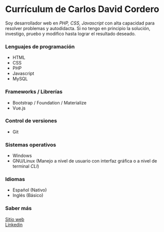 # Currículum de Carlos David Cordero
Soy desarrollador web en *PHP, CSS, Javascript* con alta capacidad para resolver problemas y autodidacta.  Si no tengo en principio la solución, investigo, pruebo y modifico hasta lograr el resultado deseado.

### Lenguajes de programación
* HTML
* CSS
* PHP
* Javascript
* MySQL

### Frameworks / Librerías
* Bootstrap / Foundation / Materialize
* Vue.js

### Control de versiones
* Git

### Sistemas operativos
* Windows
* GNU/Linux (Manejo a nivel de usuario con interfaz gráfica o a nivel de terminal *CLI*)

### Idiomas
* Español (Nativo)
* Inglés (Básico)

### Saber más
[Sitio web](http://corderoweb.com)  
[Linkedin](http://linkedin.com/in/carlosdcordero)  